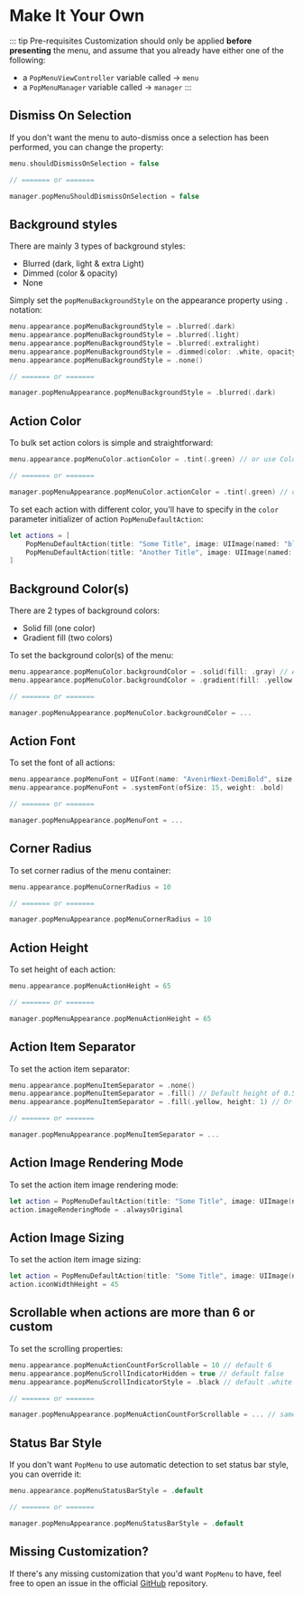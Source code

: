 # Make It Your Own

::: tip Pre-requisites
Customization should only be applied **before presenting** the menu, and assume that you already have either one of the following:

- a `PopMenuViewController` variable called -> `menu`
- a `PopMenuManager` variable called -> `manager`
:::

## Dismiss On Selection <Badge text="default: true"/>

If you don't want the menu to auto-dismiss once a selection has been performed, you can change the property:

```swift
menu.shouldDismissOnSelection = false

// ======= or =======

manager.popMenuShouldDismissOnSelection = false
```

## Background styles <Badge text="default: .dimmed(color: .black, opacity: 0.4)"/>

There are mainly 3 types of background styles:

- Blurred (dark, light & extra Light)
- Dimmed (color & opacity)
- None

Simply set the `popMenuBackgroundStyle` on the appearance property using `.` notation:
```swift
menu.appearance.popMenuBackgroundStyle = .blurred(.dark)
menu.appearance.popMenuBackgroundStyle = .blurred(.light)
menu.appearance.popMenuBackgroundStyle = .blurred(.extralight)
menu.appearance.popMenuBackgroundStyle = .dimmed(color: .white, opacity: 0.6)
menu.appearance.popMenuBackgroundStyle = .none()

// ======= or =======

manager.popMenuAppearance.popMenuBackgroundStyle = .blurred(.dark)
```

## Action Color <Badge text="default: white"/>

To bulk set action colors is simple and straightforward:

```swift
menu.appearance.popMenuColor.actionColor = .tint(.green) // or use Color Literals if you're using Xcode 9

// ======= or =======

manager.popMenuAppearance.popMenuColor.actionColor = .tint(.green) // or use Color Literals if you're using Xcode 9
```

To set each action with different color, you'll have to specify in the `color` parameter initializer of action `PopMenuDefaultAction`:

```swift
let actions = [
    PopMenuDefaultAction(title: "Some Title", image: UIImage(named: "blah"), color: .gray),
    PopMenuDefaultAction(title: "Another Title", image: UIImage(named: "icon"), color: .yellow)
]
```

## Background Color(s) <Badge text="default: flat dark gradient"/> 

There are 2 types of background colors:

- Solid fill (one color)
- Gradient fill (two colors)

To set the background color(s) of the menu:

```swift
menu.appearance.popMenuColor.backgroundColor = .solid(fill: .gray) // A solid gray background color
menu.appearance.popMenuColor.backgroundColor = .gradient(fill: .yellow, .pink) // A gradient from yellow to pink

// ======= or =======

manager.popMenuAppearance.popMenuColor.backgroundColor = ...
```

## Action Font <Badge text="default: .systemFont(ofSize: 16, weight: .semiBold)"/>

To set the font of all actions:

```swift
menu.appearance.popMenuFont = UIFont(name: "AvenirNext-DemiBold", size: 14)!
menu.appearance.popMenuFont = .systemFont(ofSize: 15, weight: .bold)

// ======= or =======

manager.popMenuAppearance.popMenuFont = ...
```

## Corner Radius <Badge text="default: 24"/>

To set corner radius of the menu container:

```swift
menu.appearance.popMenuCornerRadius = 10

// ======= or =======

manager.popMenuAppearance.popMenuCornerRadius = 10
```

## Action Height <Badge text="default: 50"/>

To set height of each action:

```swift
menu.appearance.popMenuActionHeight = 65

// ======= or =======

manager.popMenuAppearance.popMenuActionHeight = 65
```

## Action Item Separator <Badge text="default: none"/>

To set the action item separator:

```swift
menu.appearance.popMenuItemSeparator = .none()
menu.appearance.popMenuItemSeparator = .fill() // Default height of 0.5, white color with 0.5 opacity
menu.appearance.popMenuItemSeparator = .fill(.yellow, height: 1) // Or set it yourself

// ======= or =======

manager.popMenuAppearance.popMenuItemSeparator = ...
```

## Action Image Rendering Mode <Badge text="default: .alwaysTemplate"/>

To set the action item image rendering mode:

```swift
let action = PopMenuDefaultAction(title: "Some Title", image: UIImage(named: "blah"), color: .gray)
action.imageRenderingMode = .alwaysOriginal
```

## Action Image Sizing <Badge text="default: 27"/>

To set the action item image sizing:

```swift
let action = PopMenuDefaultAction(title: "Some Title", image: UIImage(named: "blah"), color: .gray)
action.iconWidthHeight = 45
```

## Scrollable when actions are more than 6 or custom

To set the scrolling properties:

```swift
menu.appearance.popMenuActionCountForScrollable = 10 // default 6
menu.appearance.popMenuScrollIndicatorHidden = true // default false
menu.appearance.popMenuScrollIndicatorStyle = .black // default .white

// ======= or =======

manager.popMenuAppearance.popMenuActionCountForScrollable = ... // same as above
```

## Status Bar Style <Badge text="default: automatic detection based on background color"/>

If you don't want `PopMenu` to use automatic detection to set status bar style, you can override it:

```swift
menu.appearance.popMenuStatusBarStyle = .default

// ======= or =======

manager.popMenuAppearance.popMenuStatusBarStyle = .default
```

## Missing Customization?

If there's any missing customization that you'd want `PopMenu` to have, feel free to open an issue in the official <Icon name="github" type="brand" /> [GitHub](https://github.com/CaliCastle/PopMenu/issues) repository.
